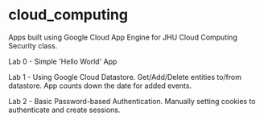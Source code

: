 # cloud_computing
Apps built using Google Cloud App Engine for JHU Cloud Computing Security class.

Lab 0 - Simple 'Hello World' App

Lab 1 - Using Google Cloud Datastore.  Get/Add/Delete entities to/from datastore.  App counts down the date for added events.

Lab 2 - Basic Password-based Authentication.  Manually setting cookies to authenticate and create sessions.
